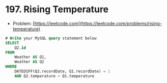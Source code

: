 # 197. Rising Temperature

- Problem: [https://leetcode.com](https://leetcode.com/problems/rising-temperature)

```sql
# Write your MySQL query statement below
SELECT
    Q2.id
FROM
    Weather AS Q1,
    Weather AS Q2
WHERE
    DATEDIFF(Q2.recordDate, Q1.recordDate) = 1
    AND Q2.temperature > Q1.temperature
```